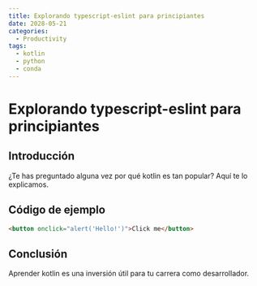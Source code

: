 ```yaml
---
title: Explorando typescript-eslint para principiantes
date: 2028-05-21
categories:
  - Productivity
tags:
  - kotlin
  - python
  - conda
---
```


# Explorando typescript-eslint para principiantes

## Introducción

¿Te has preguntado alguna vez por qué kotlin es tan popular? Aquí te lo explicamos.

## Código de ejemplo

```html
<button onclick="alert('Hello!')">Click me</button>
```

## Conclusión

Aprender kotlin es una inversión útil para tu carrera como desarrollador.